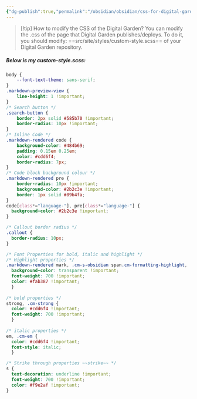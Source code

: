 ```yaml
---
{"dg-publish":true,"permalink":"/obsidian/obsidian/css-for-digital-garden/","noteIcon":""}
---
```


> [!tip] How to modify the CSS of the Digital Garden?
> You can modify the .css of the page that Digital Garden publishes/deploys. To do it, you should modify: ==src/site/styles/custom-style.scss== of your Digital Garden repository.

##### Below is my custom-style.scss:
```css
body {
    --font-text-theme: sans-serif;
}
.markdown-preview-view {
    line-height: 1 !important;
}
/* Search button */
.search-button {
    border: 2px solid #585b70 !important;
    border-radius: 10px !important;
}
/* Inline Code */
.markdown-rendered code {
    background-color: #484b69;
    padding: 0.15em 0.25em;
    color: #cdd6f4;
    border-radius: 7px;
}
/* Code block background colour */
.markdown-rendered pre {
    border-radius: 10px !important;
    background-color: #2b2c3e !important;
    border: 1px solid #89b4fa;
}
code[class*="language-"], pre[class*="language-"] {
  background-color: #2b2c3e !important;
}

/* Callout border radius */
.callout {
  border-radius: 10px;
}

/* Font Properties for bold, italic and highlight */
/* Highlight properties */
.markdown-rendered mark, .cm-s-obsidian span.cm-formatting-highlight, .cm-s-obsidian span.cm-highlight {
  background-color: transparent !important;
  font-weight: 700 !important;
  color: #fab387 !important;
  }
  
/* bold properties */
strong, .cm-strong {
  color: #cdd6f4 !important;
  font-weight: 700 !important;
  }
  
/* italic properties */
em, .cm-em {
  color: #cdd6f4 !important;
  font-style: italic;
  }

/* Strike through properties ~~strike~~ */
s {
  text-decoration: underline !important;
  font-weight: 700 !important;
  color: #f9e2af !important;
}
```
